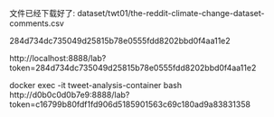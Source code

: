 文件已经下载好了: 
dataset/twt01/the-reddit-climate-change-dataset-comments.csv


284d734dc735049d25815b78e0555fdd8202bbd0f4aa11e2

http://localhost:8888/lab?token=284d734dc735049d25815b78e0555fdd8202bbd0f4aa11e2

docker exec -it   tweet-analysis-container bash
 http://d0b0c0d0b7e9:8888/lab?token=c16799b80fdf1fd906d5185901563c69c180ad9a83831358